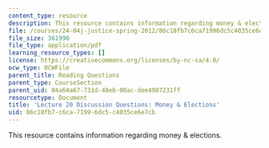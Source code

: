 ```yaml
---
content_type: resource
description: This resource contains information regarding money & elections.
file: /courses/24-04j-justice-spring-2012/86c18fb7c6ca71996dc5c4035ce6e7cb_MIT24_04JS12_disc20.pdf
file_size: 361990
file_type: application/pdf
learning_resource_types: []
license: https://creativecommons.org/licenses/by-nc-sa/4.0/
ocw_type: OCWFile
parent_title: Reading Questions
parent_type: CourseSection
parent_uid: 84a64a67-731d-48eb-00ac-dee4907231ff
resourcetype: Document
title: 'Lecture 20 Discussion Questions: Money & Elections'
uid: 86c18fb7-c6ca-7199-6dc5-c4035ce6e7cb
---
```

This resource contains information regarding money & elections.